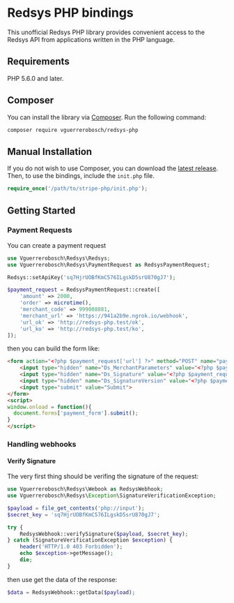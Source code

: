 # Redsys PHP bindings

This unofficial Redsys PHP library provides convenient access to the Redsys API from applications written in the PHP language.

## Requirements

PHP 5.6.0 and later.

## Composer

You can install the library via [Composer](http://getcomposer.org/). Run the following command:

```bash
composer require vguerrerobosch/redsys-php
```

## Manual Installation

If you do not wish to use Composer, you can download the [latest release](https://github.com/vguerrerobosch/redsys-php/releases). Then, to use the bindings, include the `init.php` file.

```php
require_once('/path/to/stripe-php/init.php');
```

## Getting Started

### Payment Requests

You can create a payment request 

```php
use Vguerrerobosch\Redsys\Redsys;
use Vguerrerobosch\Redsys\PaymentRequest as RedsysPaymentRequest;

Redsys::setApiKey('sq7HjrUOBfKmC576ILgskD5srU870gJ7');

$payment_request = RedsysPaymentRequest::create([
    'amount' => 2000,
    'order' => microtime(),
    'merchant_code' => 999008881,
    'merchant_url' => 'https://941a2b9e.ngrok.io/webhook',
    'url_ok' => 'http://redsys-php.test/ok',
    'url_ko' => 'http://redsys-php.test/ko',
]);
```

then you can build the form like:

```html
<form action="<?php $payment_request['url'] ?>" method="POST" name="payment_form">
    <input type="hidden" name="Ds_MerchantParameters" value="<?php $payment_request['params'] ?>"/>
    <input type="hidden" name="Ds_Signature" value="<?php $payment_request['signature'] ?>"/>
    <input type="hidden" name="Ds_SignatureVersion" value="<?php $payment_request['version'] ?>"/>
    <input type="submit" value="Submit">
</form>
<script>
window.onload = function(){
  document.forms['payment_form'].submit();
}
</script>
```

### Handling webhooks

#### Verify Signature
The very first thing should be verifing the signature of the request:

```php
use Vguerrerobosch\Redsys\Webook as RedsysWebhook;
use Vguerrerobosch\Redsys\Exception\SignatureVerificationException;

$payload = file_get_contents('php://input');
$secret_key = 'sq7HjrUOBfKmC576ILgskD5srU870gJ7';

try {
    RedsysWebhook::verifySignature($payload, $secret_key);
} catch (SignatureVerificationException $exception) {
    header('HTTP/1.0 403 Forbidden');
    echo $exception->getMessage();
    die;
}
```

then use get the data of the response:

```php
$data = RedsysWebhook::getData($payload);
```
